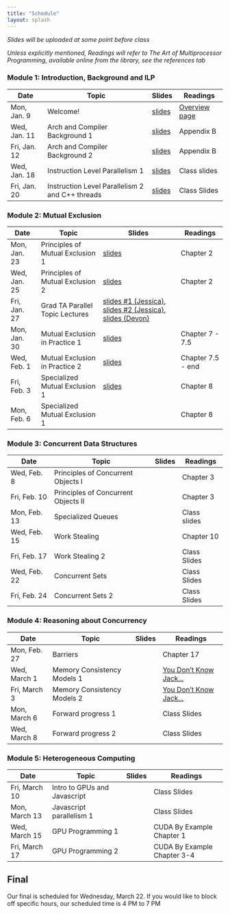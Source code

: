 ```yaml
---
title: "Schedule"
layout: splash
---
```


_Slides will be uploaded at some point before class_

_Unless explicitly mentioned, Readings will refer to The Art of Multiprocessor Programming, available online from the library, see the references tab_

### Module 1: Introduction, Background and ILP

| Date             | Topic    | Slides |   Readings
|------------------|----------|--------|----------------
| Mon, Jan. 9      | Welcome!                                          | [slides](lectures/CSE113Jan9_wi2023.pdf)   | [Overview page](https://sorensenucsc.github.io/CSE113-wi2022/overview.html)
| Wed, Jan. 11      | Arch and Compiler Background 1                   | [slides](lectures/CSE113Jan11_wi2023.pdf)  | Appendix B
| Fri, Jan. 12      | Arch and Compiler Background 2                   |  [slides](lectures/CSE113Jan13_wi2023.pdf) | Appendix B
| Wed, Jan. 18     | Instruction Level Parallelism 1                   |  [slides](lectures/CSE113Jan18_wi2023.pdf) | Class slides
| Fri, Jan. 20     | Instruction Level Parallelism 2 and C++ threads   |   [slides](lectures/CSE113Jan20_wi2023.pdf)| Class Slides

### Module 2: Mutual Exclusion

| Date             | Topic    | Slides |   Readings
|------------------|----------|--------|----------------
| Mon, Jan. 23     | Principles of Mutual Exclusion 1  |  [slides](lectures/CSE113Jan23_wi2023.pdf) | Chapter 2
| Wed, Jan. 25     | Principles of Mutual Exclusion 2  |  [slides](lectures/CSE113Jan25_wi2023.pdf) | Chapter 2
| Fri, Jan. 27     | Grad TA Parallel Topic Lectures   |  [slides #1 (Jessica)](lectures/CSE113Jan27_wi2023-jessica-openmp.pdf), [slides #2 (Jessica)](lectures/CSE113Jan27_wi2023-jessica-lightning.pdf), [slides (Devon)](lectures/CSE113Jan27_wi2023-devon.pdf) |
| Mon, Jan. 30     | Mutual Exclusion in Practice 1    |  [slides](lectures/CSE113Jan30_wi2023.pdf) | Chapter 7 - 7.5
| Wed, Feb. 1      | Mutual Exclusion in Practice 2    |  [slides](lectures/CSE113Feb1_wi2023.pdf) | Chapter 7.5 - end
| Fri, Feb. 3      | Specialized Mutual Exclusion 1    |  [slides](lectures/CSE113Feb3_wi2023.pdf) | Chapter 8
| Mon, Feb. 6      | Specialized Mutual Exclusion 1    |  | Chapter 8

### Module 3: Concurrent Data Structures

| Date             | Topic    | Slides |   Readings
|------------------|----------|--------|----------------
| Wed, Feb. 8      | Principles of Concurrent Objects I   |  | Chapter 3
| Fri, Feb. 10     | Principles of Concurrent Objects II  |  | Chapter 3
| Mon, Feb. 13     | Specialized Queues                   |  | Class slides
| Wed, Feb. 15     | Work Stealing                        |  | Chapter 10
| Fri, Feb. 17     | Work Stealing 2                      |  | Class Slides
| Wed, Feb. 22     | Concurrent Sets                      |  | Class Slides
| Fri, Feb. 24     |  Concurrent Sets 2                   |  | Class Slides
 

### Module 4: Reasoning about Concurrency

| Date             | Topic    | Slides |   Readings
|------------------|----------|--------|----------------
| Mon, Feb. 27     |  Barriers                      |  | Chapter 17
| Wed, March 1     |  Memory Consistency Models 1   |  | [You Don’t Know Jack...](https://queue.acm.org/detail.cfm?id=2088916) 
| Fri, March 3     |  Memory Consistency Models 2   |  | [You Don’t Know Jack...](https://queue.acm.org/detail.cfm?id=2088916) 
| Mon, March 6     |  Forward progress 1            |  | Class Slides
| Wed, March 8     |  Forward progress 2            |  | Class Slides


### Module 5: Heterogeneous Computing

| Date             | Topic    | Slides |   Readings
|------------------|----------|--------|----------------
| Fri, March 10    | Intro to GPUs and Javascript         |  | Class Slides
| Mon, March 13    | Javascript parallelism 1             |  | Class Slides
| Wed, March 15    | GPU Programming 1                    |  | CUDA By Example Chapter 1
| Fri, March 17    | GPU Programming 2                    |  | CUDA By Example Chapter 3-4


## Final

Our final is scheduled for Wednesday, March 22. If you would like to block off specific hours, our scheduled time is 4 PM to 7 PM
